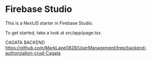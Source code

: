 # Firebase Studio

This is a NextJS starter in Firebase Studio.

To get started, take a look at src/app/page.tsx.

CAGATA BACKEND
https://github.com/MarkLape0828/UserManagement/tree/backend-authorization-crud-Cagata
